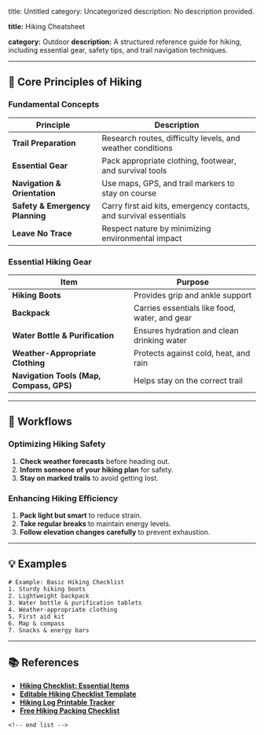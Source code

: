 title: Untitled
category: Uncategorized
description: No description provided.

**title:** Hiking Cheatsheet

**category:** Outdoor
**description:** A structured reference guide for hiking, including essential gear, safety tips, and trail navigation techniques.

---

## 🥾 **Core Principles of Hiking**

### **Fundamental Concepts**

| Principle                             | Description                                                       |
| ------------------------------------- | ----------------------------------------------------------------- |
| **Trail Preparation**           | Research routes, difficulty levels, and weather conditions        |
| **Essential Gear**              | Pack appropriate clothing, footwear, and survival tools           |
| **Navigation & Orientation**    | Use maps, GPS, and trail markers to stay on course                |
| **Safety & Emergency Planning** | Carry first aid kits, emergency contacts, and survival essentials |
| **Leave No Trace**              | Respect nature by minimizing environmental impact                 |

### **Essential Hiking Gear**

| Item                                           | Purpose                                       |
| ---------------------------------------------- | --------------------------------------------- |
| **Hiking Boots**                         | Provides grip and ankle support               |
| **Backpack**                             | Carries essentials like food, water, and gear |
| **Water Bottle & Purification**          | Ensures hydration and clean drinking water    |
| **Weather-Appropriate Clothing**         | Protects against cold, heat, and rain         |
| **Navigation Tools (Map, Compass, GPS)** | Helps stay on the correct trail               |

---

## 🔄 **Workflows**

### **Optimizing Hiking Safety**

1. **Check weather forecasts** before heading out.
2. **Inform someone of your hiking plan** for safety.
3. **Stay on marked trails** to avoid getting lost.

### **Enhancing Hiking Efficiency**

1. **Pack light but smart** to reduce strain.
2. **Take regular breaks** to maintain energy levels.
3. **Follow elevation changes carefully** to prevent exhaustion.

---

## 💡 **Examples**

```plaintext
# Example: Basic Hiking Checklist
1. Sturdy hiking boots  
2. Lightweight backpack  
3. Water bottle & purification tablets  
4. Weather-appropriate clothing  
5. First aid kit  
6. Map & compass  
7. Snacks & energy bars  
```

---

## 📚 **References**

- **[Hiking Checklist: Essential Items](https://www.pinterest.com/pin/hiking-checklist-45-essentials-to-pack-printable--422986590017807920/)**
- **[Editable Hiking Checklist Template](https://www.etsy.com/listing/1303429678/checklist-hiking-editable-canva-template)**
- **[Hiking Log Printable Tracker](https://www.etsy.com/listing/1346125420/hiking-log-printable-trail-tracker-and)**
- **[Free Hiking Packing Checklist](https://www.template.net/edit-online/309780/hiking-packing-checklist)**

```
<!-- end list -->
```